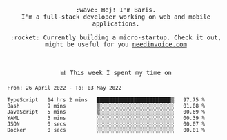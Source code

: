 <p align="center">
  <br><br>
  <samp>
    :wave: Hej! I'm Baris.
    <br>I'm a full-stack developer working on web and mobile applications.
       <br><br>:rocket: Currently building a micro-startup. Check it out, might be useful for you <a href="https://needinvoice.com/" target="_blank">needinvoice.com</a>

  </samp>
 <br><br><br>
</p>
<p align=center><samp>📊  This week I spent my time on</samp></p>


<!--START_SECTION:waka-->

```text
From: 26 April 2022 - To: 03 May 2022

TypeScript   14 hrs 2 mins   ████████████████████████▒   97.75 %
Bash         9 mins          ▒░░░░░░░░░░░░░░░░░░░░░░░░   01.08 %
JavaScript   5 mins          ▒░░░░░░░░░░░░░░░░░░░░░░░░   00.69 %
YAML         3 mins          ░░░░░░░░░░░░░░░░░░░░░░░░░   00.39 %
JSON         0 secs          ░░░░░░░░░░░░░░░░░░░░░░░░░   00.07 %
Docker       0 secs          ░░░░░░░░░░░░░░░░░░░░░░░░░   00.01 %
```

<!--END_SECTION:waka-->


